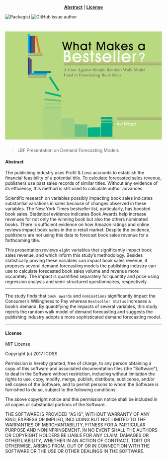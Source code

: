 <center>

**[Abstract](#abstract)** |
**[License](#license)** 

</center>


![Packagist](https://img.shields.io/packagist/l/doctrine/orm.svg)
![GitHub issue author](https://img.shields.io/github/issues/detail/u/badges/shields/979.svg)

# ![alt text](https://github.com/magoavi/ma_pub_dis/blob/master/lbf_cover_updated_v1.jpg?raw=true)

> LBF Presentation on Demand Forecasting Models

#### Abstract

The publishing industry uses Profit & Loss accounts to establish the financial feasibility of a potential title. To calculate forecasted sales revenue, publishers use past sales records of similar titles. Without any evidence of its efficiency, this method is still used to calculate author advances.

Scientific research on variables possibly impacting book sales indicates substantial variations in sales because of changes observed in these variables. The New York Times bestseller list, particularly, has boosted book sales. Statistical evidence indicates Book Awards help increase revenues for not only the winning book but also the others nominated books. There is sufficient evidence on how Amazon ratings and online reviews impact book sales in the e-retail market. Despite the evidence, publishers are not using this data to forecast book sales revenue for a forthcoming title. 

This presentation reviews `eight` variables that significantly impact book sales revenue, and which inform this study’s methodology. Besides statistically proving these variables can impact book sales revenue, it proposes several demand forecasting models the publishing industry can use to calculate forecasted book sales volume and revenue more accurately. The impact is quantified separately for quantity and price using regression analysis and semi-structured questionnaires, respectively. 

---

The study finds that `book awards` and `nominations` significantly impact the Consumer’s Willingness to Pay whereas `Bestseller Status` increases a book’s demand. By quantifying the impacts of several variables, this study rejects the random walk model of demand forecasting and suggests the publishing industry adopts a more sophisticated demand forecasting model.

---

#### License

MIT License

Copyright (c) 2017 ICDSS

Permission is hereby granted, free of charge, to any person obtaining a copy
of this software and associated documentation files (the "Software"), to deal
in the Software without restriction, including without limitation the rights
to use, copy, modify, merge, publish, distribute, sublicense, and/or sell
copies of the Software, and to permit persons to whom the Software is
furnished to do so, subject to the following conditions:

The above copyright notice and this permission notice shall be included in all
copies or substantial portions of the Software.

THE SOFTWARE IS PROVIDED "AS IS", WITHOUT WARRANTY OF ANY KIND, EXPRESS OR
IMPLIED, INCLUDING BUT NOT LIMITED TO THE WARRANTIES OF MERCHANTABILITY,
FITNESS FOR A PARTICULAR PURPOSE AND NONINFRINGEMENT. IN NO EVENT SHALL THE
AUTHORS OR COPYRIGHT HOLDERS BE LIABLE FOR ANY CLAIM, DAMAGES OR OTHER
LIABILITY, WHETHER IN AN ACTION OF CONTRACT, TORT OR OTHERWISE, ARISING FROM,
OUT OF OR IN CONNECTION WITH THE SOFTWARE OR THE USE OR OTHER DEALINGS IN THE
SOFTWARE.
